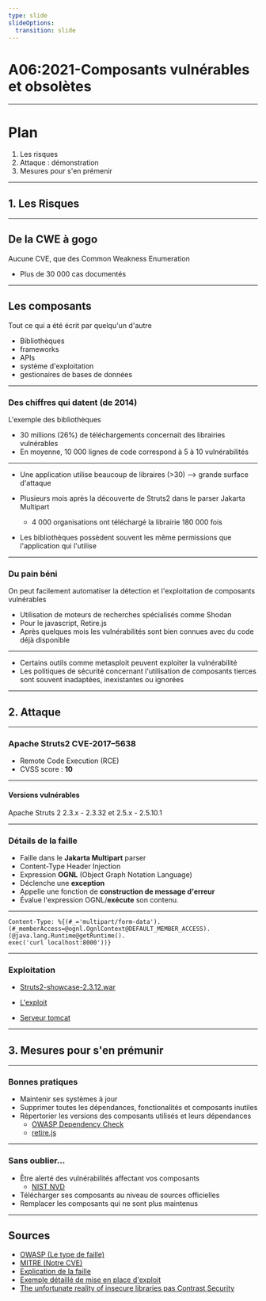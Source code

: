 ```yaml
---
type: slide
slideOptions:
  transition: slide
---
```


# A06:2021-Composants vulnérables et obsolètes

----

<!-- .slide: data-background="https://cdn.openart.ai/stable_diffusion/857d0707f7439e00a89e2b716d5431bca7367e76_2000x2000.webp" -->

# Plan
1. Les risques
2. Attaque : démonstration
3. Mesures pour s'en prémenir

---

<!-- .slide: data-background="https://cdn.businessinsider.de/wp-content/uploads/2019/12/bill-gates-reuters-bild.png" -->

## 1. Les Risques


----

## De la CWE à gogo
Aucune CVE, que des Common Weakness Enumeration
- Plus de 30 000 cas documentés


----

## Les composants
Tout ce qui a été écrit par quelqu'un d'autre

- Bibliothèques
- frameworks
- APIs
- système d'exploitation
- gestionaires de bases de données


----

### Des chiffres qui datent (de 2014)
L'exemple des bibliothèques
- 30 millions (26%) de téléchargements concernait des librairies vulnérables
- En moyenne, 10 000 lignes de code correspond à 5 à 10 vulnérabilités


----

- Une application utilise beaucoup de libraires (>30) --> grande surface d'attaque
- Plusieurs mois après la découverte de Struts2 dans le parser Jakarta Multipart

    - 4 000 organisations ont téléchargé la librairie 180 000 fois
- Les bibliothèques possèdent souvent les même permissions que l'application qui l'utilise


----

### Du pain béni
On peut facilement automatiser la détection et l'exploitation de composants vulnérables
- Utilisation de moteurs de recherches spécialisés comme Shodan
- Pour le javascript, Retire.js
- Après quelques mois les vulnérabilités sont bien connues avec du code déjà disponible


----

- Certains outils comme metasploit peuvent exploiter la vulnérabilité
- Les politiques de sécurité concernant l'utilisation de composants tierces sont souvent inadaptées, inexistantes ou ignorées


---

<!-- .slide: data-background="https://www.windowsblogitalia.com/wp-content/uploads/2019/11/Bill-Gates-sorridente.jpeg" -->
## 2. Attaque

----

### Apache Struts2 CVE-2017–5638
- Remote Code Execution (RCE)
- CVSS score : **10**

----

#### Versions vulnérables
Apache Struts 2 2.3.x - 2.3.32 et 2.5.x - 2.5.10.1

----

### Détails de la faille
- Faille dans le **Jakarta Multipart** parser
- Content-Type Header Injection
- Expression **OGNL** (Object Graph Notation Language)
- Déclenche une **exception**
- Appelle une fonction de **construction de message d'erreur**
- Évalue l'expression OGNL/**exécute** son contenu.

----

```j=
Content-Type: %{(#_='multipart/form-data').
(#_memberAccess=@ognl.OgnlContext@DEFAULT_MEMBER_ACCESS).
(@java.lang.Runtime@getRuntime().
exec('curl localhost:8000'))}
```

----

### Exploitation
- [Struts2-showcase-2.3.12.war](https://repo1.maven.org/maven2/org/apache/struts/struts2-showcase/2.3.12/struts2-showcase-2.3.12.war)
- [L'exploit](https://www.exploit-db.com/exploits/41570/)

- [Serveur tomcat](https://tomcat.apache.org/download-70.cgi)


---

<!-- .slide: data-background="https://cbsnews1.cbsistatic.com/hub/i/2013/11/20/cf6a8acd-eee6-42b7-ac17-7d09ab9bc60c/bill_gates__crop.jpg" -->

## 3. Mesures pour s'en prémunir 

----

### Bonnes pratiques
- Maintenir ses systèmes à jour
- Supprimer toutes les dépendances, fonctionalités et composants inutiles
- Répertorier les versions des composants utilisés et leurs dépendances 
    - [OWASP Dependency Check](https://owasp.org/www-project-dependency-check/) 
    - [retire.js](https://github.com/retirejs/retire.js/)

----

### Sans oublier...
- Être alerté des vulnérabilités affectant vos composants
    - [NIST NVD](https://www.nist.gov/itl/nvd)
- Télécharger ses composants au niveau de sources officielles
- Remplacer les composants qui ne sont plus maintenus


---

## Sources
- [OWASP (Le type de faille)](https://owasp.org/Top10/fr/A06_2021-Vulnerable_and_Outdated_Components/)
- [MITRE (Notre CVE)](https://cve.mitre.org/cgi-bin/cvename.cgi?name=CVE-2017-5638)
- [Explication de la faille](https://www.blackduck.com/blog/cve-2017-5638-apache-struts-vulnerability-explained.html)
- [Exemple détaillé de mise en place d'exploit](https://medium.com/@lucideus/exploiting-apache-struts2-cve-2017-5638-lucideus-research-83adb9490ede)
- [The unfortunate reality of insecure libraries pas Contrast Security](https://cdn2.hubspot.net/hub/203759/file-1100864196-pdf/docs/Contrast_-_Insecure_Libraries_2014.pdf)
